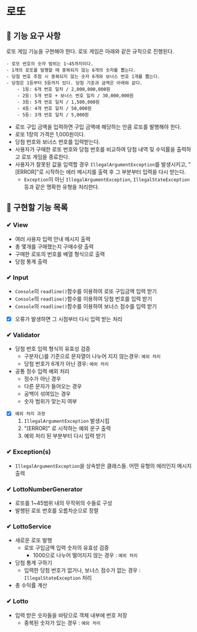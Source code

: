 # 로또

## 🚀 기능 요구 사항

로또 게임 기능을 구현해야 한다. 로또 게임은 아래와 같은 규칙으로 진행된다.

```
- 로또 번호의 숫자 범위는 1~45까지이다.
- 1개의 로또를 발행할 때 중복되지 않는 6개의 숫자를 뽑는다.
- 당첨 번호 추첨 시 중복되지 않는 숫자 6개와 보너스 번호 1개를 뽑는다.
- 당첨은 1등부터 5등까지 있다. 당첨 기준과 금액은 아래와 같다.
    - 1등: 6개 번호 일치 / 2,000,000,000원
    - 2등: 5개 번호 + 보너스 번호 일치 / 30,000,000원
    - 3등: 5개 번호 일치 / 1,500,000원
    - 4등: 4개 번호 일치 / 50,000원
    - 5등: 3개 번호 일치 / 5,000원
```

- 로또 구입 금액을 입력하면 구입 금액에 해당하는 만큼 로또를 발행해야 한다.
- 로또 1장의 가격은 1,000원이다.
- 당첨 번호와 보너스 번호를 입력받는다.
- 사용자가 구매한 로또 번호와 당첨 번호를 비교하여 당첨 내역 및 수익률을 출력하고 로또 게임을 종료한다.
- 사용자가 잘못된 값을 입력할 경우 `IllegalArgumentException`를 발생시키고, "[ERROR]"로 시작하는 에러 메시지를 출력 후 그 부분부터 입력을 다시 받는다.
    - `Exception`이 아닌 `IllegalArgumentException`, `IllegalStateException` 등과 같은 명확한 유형을 처리한다.

## 🚀 구현할 기능 목록

### ✔ View

- 여러 사용자 입력 안내 메시지 출력
- 총 몇개를 구매했는지 구매수량 출력
- 구매한 로또의 번호를 배열 형식으로 출력
- 당첨 통계 출력

### ✔ Input

- `Console`의 `readline()`함수를 이용하여 로또 구입금액 입력 받기
- `Console`의 `readline()`함수를 이용하여 당첨 번호를 입력 받기
- `Console`의 `readline()`함수를 이용하여 보너스 점수를 입력 받기

- [x] 오류가 발생하면 그 시점부터 다시 입력 받는 처리

### ✔ Validator

- 당첨 번호 입력 형식의 유효성 검증
    - 구분자(,)를 기준으로 문자열이 나누어 지지 않는경우: `예외 처리`
    - 당첨 번호가 6개가 아닌 경우: `예외 처리`
- 공통 정수 입력 예외 처리
    - 정수가 아닌 경우
    - 다른 문자가 들어오는 경우
    - 공백이 섞여있는 경우
    - 숫자 범위가 맞는지 여부

- [X] `예외 처리 과정`
    1. `IllegalArgumentException` 발생시킴
    2. "[ERROR]" 로 시작하는 예외 문구 출력
    3. 예외 처리 된 부분부터 다시 입력 받기

### ✔ Exception(s)

- `IllegalArgumentException`을 상속받은 클래스들. 어떤 유형의 에러인지 메시지 출력

### ✔ LottoNumberGenerator

- 로또를 1~45범위 내의 무작위의 수들로 구성
- 발행된 로또 번호를 오름차순으로 정렬

### ✔ LottoService

- 새로운 로또 발행
    - 로또 구입금액 입력 숫자의 유효성 검증
        - 1000으로 나누어 떨어지지 않는 경우 : `예외 처리`
- 당첨 통계 구하기
    - 입력한 당첨 번호가 없거나, 보너스 점수가 없는 경우 : `IllegalStateException` 처리
- 총 수익률 계산

### ✔ Lotto

- 입력 받은 숫자들을 바탕으로 객체 내부에 번호 저장
    - 중복된 숫자가 있는 경우 : `예외 처리`

